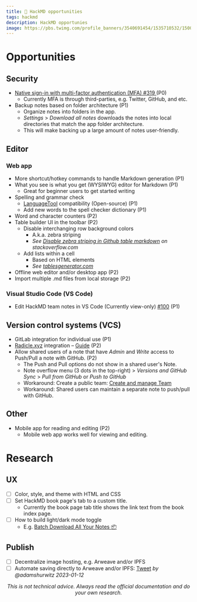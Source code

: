```yaml
---
title: 📄 HackMD opportunities
tags: hackmd
description: HackMD opportunies
image: https://pbs.twimg.com/profile_banners/3540691454/1535710532/1500x500
---
```


Opportunities
===

## Security

- [ Native sign-in with multi-factor authentication (MFA) #319 ](https://github.com/hackmdio/hackmd-io-issues/issues/319) (P0)
    - Currently MFA is through third-parties, e.g. Twitter, GitHub, and etc.
- Backup notes based on folder architecture (P1)
    - Organize notes into folders in the app. 
    - *Settings* > *Download all notes* downloads the notes into local directories that match the app folder architecture.
    - This will make backing up a large amount of notes  user-friendly.

## Editor

### Web app

- More shortcut/hotkey commands to handle Markdown generation (P1)
- What you see is what you get (WYSIWYG) editor for Markdown (P1)
    - Great for beginner users to get started writing
- Spelling and grammar check
    - [LanguageTool](https://languagetool.org/) compatibility (Open-source) (P1)
    - Add new words to the spell checker dictionary (P1)
- Word and character counters (P2)
- Table builder UI in the toolbar (P2)
    - Disable interchanging row background colors
        - A.k.a. zebra striping
        - *See [Disable zebra striping in Github table markdown](https://stackoverflow.com/questions/50302165/disable-zebra-striping-in-github-table-markdown) on stackoverflow.com*
    - Add lists within a cell
        - Based on HTML elements
        - *See [tablesgenerator.com](https://www.tablesgenerator.com/html_tables)*
- Offline web editor and/or desktop app (P2)
- Import multiple .md files from local storage (P2)

### Visual Studio Code (VS Code)

- Edit HackMD team notes in VS Code (Currently view-only) [#100](https://github.com/hackmdio/vscode-hackmd/issues/100) (P1)

## Version control systems (VCS)

- GitLab integration for individual use (P1)
- [Radicle.xyz](https://radicle.xyz) integration – [Guide](https://docs.google.com/document/d/1_1h1C7IlcHJeRDy72E2ycb7br3lumpU631rN9CMpm8E/edit#heading=h.rprz9yqw2qqg) (P2)
- Allow shared users of a note that have *Admin* and *Write* access to Push/Pull a note with GitHub. (P2)
    - The Push and Pull options do not show in a shared user's Note.
    - Note overflow menu (3 dots in the top-right) > *Versions and GitHub Sync* > *Pull from GitHub* or *Push to GitHub*
    - Workaround: Create a public team: [Create and manage Team](https://hackmd.io/@docs/create-and-manage-team)
    - Workaround: Shared users can maintain a separate note to push/pull with GitHub.

## Other

- Mobile app for reading and editing (P2)
    - Mobile web app works well for viewing and editing.

# Research

## UX
- [ ] Color, style, and theme with HTML and CSS
- [ ] Set HackMD book page's tab to a custom title.
    - Currently the book page tab title shows the link text from the book index page.
- [ ] How to build light/dark mode toggle
    - E.g. [Batch Download All Your Notes :package:](https://blog.hackmd.io/blog/2019/02/27/batch-download-all-your-notes)

## Publish

- [ ] Decentralize image hosting, e.g. Arweave and/or IPFS
- [ ] Automate saving directly to Arweave and/or IPFS: [Tweet](https://twitter.com/adamshurwitz/status/1613635255591702536) *by @adamshurwitz 2023-01-12*

<p style="text-align: center; font-style: italic">This is not technical advice. Always read the official documentation and do your own research.</p>